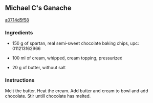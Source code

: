 ## Michael C's Ganache

[a0714d5f58](https://cookpad.com/us/recipes/333066-michael-cs-ganache)

### Ingredients

 - 150 g of spartan, real semi-sweet chocolate baking chips, upc: 011213162966

 - 100 ml of cream, whipped, cream topping, pressurized

 - 20 g of butter, without salt

### Instructions

Melt the butter. Heat the cream. Add butter and cream to bowl and add chocolate. Stir untill chocolate has melted.
